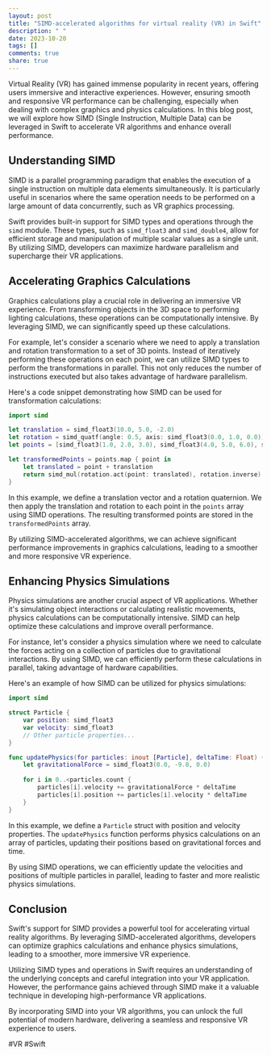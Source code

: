 ```yaml
---
layout: post
title: "SIMD-accelerated algorithms for virtual reality (VR) in Swift"
description: " "
date: 2023-10-20
tags: []
comments: true
share: true
---
```


Virtual Reality (VR) has gained immense popularity in recent years, offering users immersive and interactive experiences. However, ensuring smooth and responsive VR performance can be challenging, especially when dealing with complex graphics and physics calculations. In this blog post, we will explore how SIMD (Single Instruction, Multiple Data) can be leveraged in Swift to accelerate VR algorithms and enhance overall performance.

## Understanding SIMD

SIMD is a parallel programming paradigm that enables the execution of a single instruction on multiple data elements simultaneously. It is particularly useful in scenarios where the same operation needs to be performed on a large amount of data concurrently, such as VR graphics processing.

Swift provides built-in support for SIMD types and operations through the `simd` module. These types, such as `simd_float3` and `simd_double4`, allow for efficient storage and manipulation of multiple scalar values as a single unit. By utilizing SIMD, developers can maximize hardware parallelism and supercharge their VR applications.

## Accelerating Graphics Calculations

Graphics calculations play a crucial role in delivering an immersive VR experience. From transforming objects in the 3D space to performing lighting calculations, these operations can be computationally intensive. By leveraging SIMD, we can significantly speed up these calculations.

For example, let's consider a scenario where we need to apply a translation and rotation transformation to a set of 3D points. Instead of iteratively performing these operations on each point, we can utilize SIMD types to perform the transformations in parallel. This not only reduces the number of instructions executed but also takes advantage of hardware parallelism.

Here's a code snippet demonstrating how SIMD can be used for transformation calculations:

```swift
import simd

let translation = simd_float3(10.0, 5.0, -2.0)
let rotation = simd_quatf(angle: 0.5, axis: simd_float3(0.0, 1.0, 0.0))
let points = [simd_float3(1.0, 2.0, 3.0), simd_float3(4.0, 5.0, 6.0), simd_float3(7.0, 8.0, 9.0)]

let transformedPoints = points.map { point in
    let translated = point + translation
    return simd_mul(rotation.act(point: translated), rotation.inverse)
}
```

In this example, we define a translation vector and a rotation quaternion. We then apply the translation and rotation to each point in the `points` array using SIMD operations. The resulting transformed points are stored in the `transformedPoints` array.

By utilizing SIMD-accelerated algorithms, we can achieve significant performance improvements in graphics calculations, leading to a smoother and more responsive VR experience.

## Enhancing Physics Simulations

Physics simulations are another crucial aspect of VR applications. Whether it's simulating object interactions or calculating realistic movements, physics calculations can be computationally intensive. SIMD can help optimize these calculations and improve overall performance.

For instance, let's consider a physics simulation where we need to calculate the forces acting on a collection of particles due to gravitational interactions. By using SIMD, we can efficiently perform these calculations in parallel, taking advantage of hardware capabilities.

Here's an example of how SIMD can be utilized for physics simulations:

```swift
import simd

struct Particle {
    var position: simd_float3
    var velocity: simd_float3
    // Other particle properties...
}

func updatePhysics(for particles: inout [Particle], deltaTime: Float) {
    let gravitationalForce = simd_float3(0.0, -9.8, 0.0)
    
    for i in 0..<particles.count {
        particles[i].velocity += gravitationalForce * deltaTime
        particles[i].position += particles[i].velocity * deltaTime
    }
}
```

In this example, we define a `Particle` struct with position and velocity properties. The `updatePhysics` function performs physics calculations on an array of particles, updating their positions based on gravitational forces and time.

By using SIMD operations, we can efficiently update the velocities and positions of multiple particles in parallel, leading to faster and more realistic physics simulations.

## Conclusion

Swift's support for SIMD provides a powerful tool for accelerating virtual reality algorithms. By leveraging SIMD-accelerated algorithms, developers can optimize graphics calculations and enhance physics simulations, leading to a smoother, more immersive VR experience.

Utilizing SIMD types and operations in Swift requires an understanding of the underlying concepts and careful integration into your VR application. However, the performance gains achieved through SIMD make it a valuable technique in developing high-performance VR applications.

By incorporating SIMD into your VR algorithms, you can unlock the full potential of modern hardware, delivering a seamless and responsive VR experience to users.

\#VR #Swift